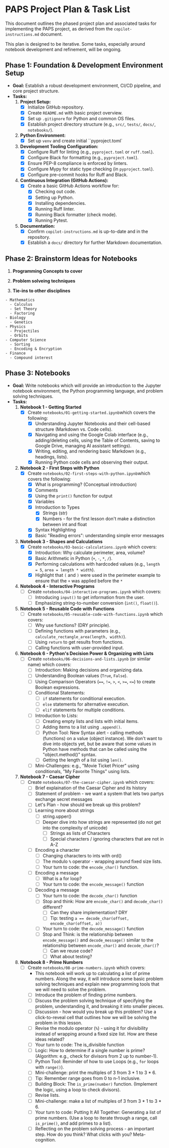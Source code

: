 # PAPS Project Plan & Task List

This document outlines the phased project plan and associated tasks for implementing the PAPS project, as derived from the `copilot-instructions.md` document.

This plan is designed to be iterative. Some tasks, especially around notebook development and refinement, will be ongoing.

## Phase 1: Foundation & Development Environment Setup

* **Goal:** Establish a robust development environment, CI/CD pipeline, and core project structure.
* **Tasks:**
    1. **Project Setup:**
        * [x] Initialize GitHub repository.
        * [x] Create `README.md` with basic project overview.
        * [x] Set up `.gitignore` for Python and common OS files.
        * [x] Establish project directory structure (e.g., `src/`, `tests/`, `docs/`, `notebooks/`).
    2. **Python Environment:**
        * [x] Set up `venv` and create initial ``pyproject.toml`
    3. **Development Tooling Configuration:**
        * [x] Configure Ruff for linting (e.g., `pyproject.toml` or `ruff.toml`).
        * [x] Configure Black for formatting (e.g., `pyproject.toml`).
        * [x] Ensure PEP-8 compliance is enforced by linters.
        * [x] Configure Mypy for static type checking (in `pyproject.toml`).
        * [x] Configure pre-commit hooks for Ruff and Black.
    4. **Continuous Integration (GitHub Actions):**
        * [x] Create a basic GitHub Actions workflow for:
            * [x] Checking out code.
            * [x] Setting up Python.
            * [x] Installing dependencies.
            * [x] Running Ruff linter.
            * [x] Running Black formatter (check mode).
            * [x] Running Pytest.
    5. **Documentation:**
        * [x] Confirm `copilot-instructions.md` is up-to-date and in the repository.
        * [x] Establish a `docs/` directory for further Markdown documentation.

## Phase 2: Brainstorm Ideas for Notebooks

  1. **Programming Concepts to cover**

  2. **Problem solveing techniques**

  3. **Tie-ins to other disciplines**

    - Mathematics
      - Calculus
      - Set Theory
      - Factoring
    - Biology
      - Genetics
    - Physics
      - Projectiles
      - Orbits
    - Computer Science
      - Sorting
      - Encoding & Encryption
    - Finance
      - Compound interest

## Phase 3: Notebooks

* **Goal:** Write notebooks which will provide an introduction to the Jupyter notebook environment, the Python programming language, and problem solving techniques.
* **Tasks:**
    1. **Notebook 1 - Getting Started**
        * [x] Create `notebooks/01-getting-started.ipynb`which covers the following:
          * [x] Understanding Jupyter Notebooks and their cell-based structure (Markdown vs. Code cells).
          * [x] Navigating and using the Google Colab interface (e.g., adding/deleting cells, using the Table of Contents, saving to Google Drive, managing AI assistant settings).
          * [x] Writing, editing, and rendering basic Markdown (e.g., headings, lists).
          * [x] Running Python code cells and observing their output.
    2. **Notebook 2 - First Steps with Python**
        * [x] Create `notebooks/02-first-steps-with-python.ipynb`which covers the following:
          * [x] What is programming? (Conceptual introduction)
          * [x] Comments
          * [x] Using the `print()` function for output
          * [x] Variables
          * [x] Introduction to Types
            * [x] Strings (str)
            * [x] Numbers - for the first lesson don't make a distinction between int and float
          * [x] Syntax Highlighting
          * [x] Basic "Reading errors": understanding simple error messages
    3. **Notebook 3 - Shapes and Calculations**
        * [x] Create `notebooks/03-basic-calculations.ipynb` which covers:
            * [x] Introduction: Why calculate perimeter, area, volume?
            * [x] Basic Arithmetic in Python (`+`, `-`, `*`, `/`).
            * [x] Performing calculations with hardcoded values (e.g., `length = 5`, `area = length * width`).
            * [x] Highlight that `(` and `)` were used in the perimeter example to ensure that the `+` was applied before the `*`
    4. **Notebook 4 - Interactive Programs**
        * [ ] Create `notebooks/04-interactive-programs.ipynb` which covers:
            * [ ] Introducing `input()` to get information from the user.
            * [ ] Emphasizing string-to-number conversion (`int()`, `float()`).
    5. **Notebook 5 - Reusable Code with Functions**
        * [ ] Create `notebooks/05-reusable-code-with-functions.ipynb` which covers:
            * [ ] Why use functions? (DRY principle).
            * [ ] Defining functions with parameters (e.g., `calculate_rectangle_area(length, width)`).
            * [ ] Using `return` to get results from functions.
            * [ ] Calling functions with user-provided input.
    6. **Notebook 6 - Python's Decision Power & Organizing with Lists**
        * [ ] Create `notebooks/06-decisions-and-lists.ipynb` (or similar name) which covers:
            * [ ] Introduction: Making decisions and organizing data.
            * [ ] Understanding Boolean values (`True`, `False`).
            * [ ] Using Comparison Operators (`==`, `!=`, `>`, `<`, `>=`, `<=`) to create Boolean expressions.
            * [ ] Conditional Statements:
                * [ ] `if` statements for conditional execution.
                * [ ] `else` statements for alternative execution.
                * [ ] `elif` statements for multiple conditions.
            * [ ] Introduction to Lists:
                * [ ] Creating empty lists and lists with initial items.
                * [ ] Adding items to a list using `.append()`.
                * [ ] Python Tool: New Syntax alert - calling methods (functions) on a value (object instance).  We don't want to dive into objects yet, but be aware that some values in Python have methods that can be called using the "object.method()" syntax.
                * [ ] Getting the length of a list using `len()`.
            * [ ] Mini-Challenges: e.g., "Movie Ticket Pricer" using conditionals, "My Favorite Things" using lists.
    7. **Notebook 7 - Caesar Cipher**
        * [ ] Create `notebooks/07-the-caesar-cipher.ipynb` which covers:
          * [ ] Brief explaination of the Caesar Cipher and its history
          * [ ] Statement of problem - we want a system that lets two partys exchange secret messages
          * [ ] Let's Plan - how should we break up this problem?
          * [ ] Learning more about strings
            * [ ] string.upper()
            * [ ] Deeper dive into how strings are represented (do not get into the complexity of unicode)
              * [ ] Strings as lists of Characters
              * [ ] Special characters / ignoring characters that are not in A-Z
          * [ ] Encoding a character
            * [ ] Changing characters to ints with ord()
            * [ ] The modulo `%` operator - wrapping around fixed size lists.
            * [ ] Your turn to code: the `encode_char()` function.
          * [ ] Encoding a message
            * [ ] What is a for loop?
            * [ ] Your turn to code: the `encode_message()` function
          * [ ] Decoding a message
            * [ ] Your turn to code: the `decode_char()` function
            * [ ] Stop and think: How are `encode_char()` and `decode_char()` different?
              * [ ] Can they share implementation? DRY
              * [ ] Tip: testing `a == decode_char(offset, encode_char(offset, a))`
            * [ ] Your turn to code: the `decode_message()` function
            * [ ] Stop and Think: is the relationship between `encode_message()` and `decode_message()` similar to the relationship between `encode_char()` and `decode_char()`?
              * [ ] Can we reuse code?
              * [ ] What about testing?
    8. **Notebook 8 - Prime Numbers**
        * [ ] Create `notebooks/08-prime-numbers.ipynb` which covers:
          * This notebook will work up to calculating a list of prime numbers.  Along the way, it will introduce some basic problem solving techniques and explain new programming tools that we will need to solve the problem.
          * [ ] Introduce the problem of finding prime numbers.
          * [ ] Discuss the problem solving technique of specifying the problem, understanding it, and breaking it into smaller pieces.
          * [ ] Discussion - how would you break up this problem?  Use a click-to-reveal cell that outlines how we will be solving the problem in this lesson.
          * [ ] Revise the modulo operator (`%`) - using it for divisibility instead of wrapping around a fixed size list.  How are these ideas related?
          * [ ] Your turn to code: The is_divisible function
          * [ ] Logic: How to determine if a single number is prime? (Algorithm: e.g., check for divisors from 2 up to number-1).
          * [ ] Python Tool: Reminder of how to use Loops (e.g., `for` loops with `range()`).
          * [ ] Mini-challenge: print the multiples of 3 from 3 * 1 to 3 * 6.
          * [ ] Tip: Remember range goes from 0 to n-1 inclusive.
          * [ ] Building Block: The `is_prime(number)` function. (Implement the logic, using a loop to check divisors).
          * [ ] Revise lists.
          * [ ] Mini-challenge: make a list of multiples of 3 from 3 * 1 to 3 * 6.
          * [ ] Your turn to code: Putting It All Together: Generating a list of prime numbers. (Use a loop to iterate through a range, call `is_prime()`, and add primes to a list).
          * [ ] Reflecting on the problem solving process - an important step.  How do you think?  What clicks with you?  Meta-cognition.
